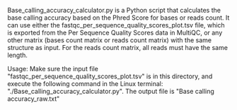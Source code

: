 Base_calling_accuracy_calculator.py is a Python script that calculates the base calling accuracy based on the Phred Score for bases or reads count. It can use either the fastqc_per_sequence_quality_scores_plot.tsv file, which is exported from the Per Sequence Quality Scores data in MultiQC, or any other matrix (bases count matrix or reads count matrix) with the same structure as input. For the reads count matrix, all reads must have the same length.

Usage: Make sure the input file "fastqc_per_sequence_quality_scores_plot.tsv" is in this directory, and execute the following command in the Linux terminal: "./Base_calling_accuracy_calculator.py". The output file is "Base calling accuracy_raw.txt"
